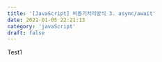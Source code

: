 ```yaml
---
title: '[JavaScript] 비동기처리방식 3. async/await'
date: 2021-01-05 22:21:13
category: 'javaScript'
draft: false
---
```


Test1
